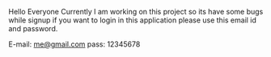 
Hello Everyone Currently I am working on this project so its have some bugs while signup if you want to login in this application please use this email id and password.

E-mail: me@gmail.com
pass: 12345678